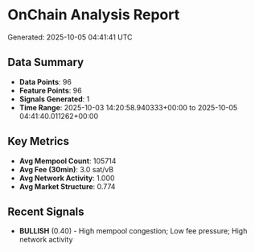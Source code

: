 # OnChain Analysis Report
Generated: 2025-10-05 04:41:41 UTC

## Data Summary
- **Data Points**: 96
- **Feature Points**: 96
- **Signals Generated**: 1
- **Time Range**: 2025-10-03 14:20:58.940333+00:00 to 2025-10-05 04:41:40.011262+00:00

## Key Metrics
- **Avg Mempool Count**: 105714
- **Avg Fee (30min)**: 3.0 sat/vB
- **Avg Network Activity**: 1.000
- **Avg Market Structure**: 0.774

## Recent Signals
- **BULLISH** (0.40) - High mempool congestion; Low fee pressure; High network activity
